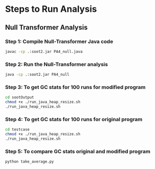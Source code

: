 # Steps to Run Analysis

## Null Transformer Analysis

### Step 1: Compile Null-Transformer Java code

```bash
javac -cp .:soot2.jar PA4_null.java
```

### Step 2: Run the Null-Transformer analysis

```bash
java -cp .:soot2.jar PA4_null 
```
### Step 3: To get GC stats for 100 runs for modified program

```bash
cd sootOutput
chmod +x ./run_java_heap_resize.sh
./run_java_heap_resize.sh
```
### Step 4: To get GC stats for 100 runs for original program

```bash
cd testcase
chmod +x ./run_java_heap_resize.sh
./run_java_heap_resize.sh
```
### Step 5: To compare GC stats original and modified program

```bash
python take_average.py
```
